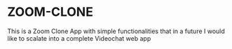 # ZOOM-CLONE
This is a Zoom Clone App with simple functionalities that in a future I would like to scalate into a complete Videochat web app
